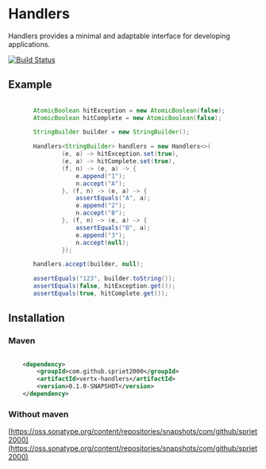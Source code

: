 # Handlers

Handlers provides a minimal and adaptable interface for developing applications.

[![Build Status](https://travis-ci.org/spriet2000/vertx-handlers.svg?branch=master)](https://travis-ci.org/spriet2000/vertx-handlers)

## Example

```java
    
       AtomicBoolean hitException = new AtomicBoolean(false);
       AtomicBoolean hitComplete = new AtomicBoolean(false);

       StringBuilder builder = new StringBuilder();

       Handlers<StringBuilder> handlers = new Handlers<>(
               (e, a) -> hitException.set(true),
               (e, a) -> hitComplete.set(true),
               (f, n) -> (e, a) -> {
                   e.append("1");
                   n.accept("A");
               }, (f, n) -> (e, a) -> {
                   assertEquals("A", a);
                   e.append("2");
                   n.accept("B");
               }, (f, n) -> (e, a) -> {
                   assertEquals("B", a);
                   e.append("3");
                   n.accept(null);
               });

       handlers.accept(builder, null);

       assertEquals("123", builder.toString());
       assertEquals(false, hitException.get());
       assertEquals(true, hitComplete.get());

```
## Installation

### Maven

```xml

    <dependency>
        <groupId>com.github.spriet2000</groupId>
        <artifactId>vertx-handlers</artifactId>
        <version>0.1.0-SNAPSHOT</version>
    </dependency>

```

### Without maven

[https://oss.sonatype.org/content/repositories/snapshots/com/github/spriet2000](https://oss.sonatype.org/content/repositories/snapshots/com/github/spriet2000)
